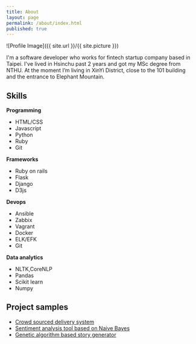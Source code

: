 ```yaml
---
title: About
layout: page
permalink: /about/index.html
published: true
---
```

![Profile Image]({{ site.url }}/{{ site.picture }})

<p>I'm a software developer who works for fintech startup company based in Taipei. I've lived in Hsinchu past 2 years and got my MSc degree from NTHU. At the moment I’m living in XinYi District, close to the 101 building and the entrance to Elephant Mountain.</p>

<h2>Skills</h2>
<b>Programming</b>
<ul class="skill-list">
	<li>HTML/CSS</li>
	<li>Javascript</li>
	<li>Python</li>
    <li>Ruby</li>
	<li>Git</li>
</ul>

<b>Frameworks</b>
<ul class="skill-list2">
	<li>Ruby on rails</li>
	<li>Flask</li>
	<li>Django</li>
	<li>D3js</li>
</ul>

<b>Devops</b>
<ul class="skill-list3">
	<li>Ansible</li>
    <li>Zabbix</li>
	<li>Vagrant</li>
	<li>Docker</li>
	<li>ELK/EFK</li>
	<li>Git</li>
</ul>

<b>Data analytics</b>
<ul class="skill-list4">
	<li>NLTK,CoreNLP</li>
	<li>Pandas</li>
	<li>Scikit learn</li>
    <li>Numpy</li>
</ul>

<h2>Project samples</h2>

<ul>
	<li><a href="https://github.com/enod/daiya">Crowd sourced delivery system</a></li>
	<li><a href="">Sentiment analysis tool based on Naive Bayes</a></li>
	<li><a href="https://github.com/">Genetic algorithm based story generator</a></li>
</ul>
